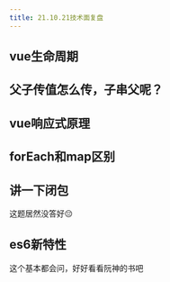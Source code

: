 ```yaml
---
title: 21.10.21技术面复盘
---
```


## vue生命周期

## 父子传值怎么传，子串父呢？

## vue响应式原理

## forEach和map区别

## 讲一下闭包

这题居然没答好😔

## es6新特性

这个基本都会问，好好看看阮神的书吧

